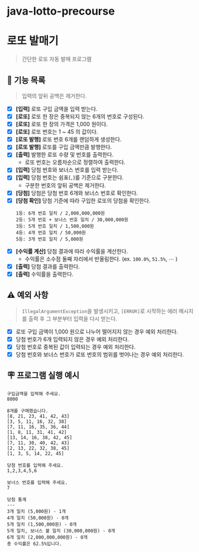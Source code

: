 # java-lotto-precourse

# 로또 발매기

> 간단한 로또 자동 발매 프로그램

## 🚀 기능 목록

> 입력의 앞뒤 공백은 제거한다.

- [x] **[입력]** 로또 구입 금액을 입력 받는다.
- [x] **[로또]** 로또 한 장은 중복되지 않는 6개의 번호로 구성된다.
- [x] **[로또]** 로또 한 장의 가격은 1,000 원이다.
- [x] **[로또]** 로또 번호는 1 ~ 45 의 값이다.
- [x] **[로또 발행]** 로또 번호 6개를 랜덤하게 생성한다.
- [x] **[로또 발행]** 로또를 구입 금액만큼 발행한다.
- [x] **[출력]** 발행한 로또 수량 및 번호를 출력한다.
    - 로또 번호는 오름차순으로 정렬하여 출력한다.
- [x] **[입력]** 당첨 번호와 보너스 번호를 입력 받는다.
- [x] **[입력]** 당첨 번호는 쉼표(`,`)를 기준으로 구분한다.
    - 구분한 번호의 앞뒤 공백은 제거한다.
- [x] **[당첨]** 당첨은 당첨 번호 6개와 보너스 번호로 확인한다.
- [x] **[당첨 확인]** 당첨 기준에 따라 구입한 로또의 당첨을 확인한다.
    ```text
    1등: 6개 번호 일치 / 2,000,000,000원
    2등: 5개 번호 + 보너스 번호 일치 / 30,000,000원
    3등: 5개 번호 일치 / 1,500,000원
    4등: 4개 번호 일치 / 50,000원
    5등: 3개 번호 일치 / 5,000원
    ```
- [x] **[수익률 계산]** 당첨 결과에 따라 수익률을 계산한다.
    - 수익률은 소수점 둘째 자리에서 반올림한다. (ex. `100.0%`, `51.5%`, $\cdots$ )
- [x] **[출력]** 당첨 결과를 출력한다.
- [x] **[출력]** 수익률을 출력한다.

## ⚠️ 예외 사항

> `IllegalArgumentException`을 발생시키고, `[ERROR]`로 시작하는 에러 메시지를 출력 후
> 그 부분부터 입력을 다시 받는다.

- [x] 로또 구입 금액이 1,000 원으로 나누어 떨어지지 않는 경우 예외 처리한다.
- [x] 당첨 번호가 6개 입력되지 않은 경우 예외 처리한다.
- [x] 당첨 번호로 중복된 값이 입력되는 경우 예외 처리한다.
- [x] 당첨 번호와 보너스 번호가 로또 번호의 범위를 벗어나는 경우 예외 처리한다.

## 🪧 프로그램 실행 예시

```text
구입금액을 입력해 주세요.
8000

8개를 구매했습니다.
[8, 21, 23, 41, 42, 43] 
[3, 5, 11, 16, 32, 38] 
[7, 11, 16, 35, 36, 44] 
[1, 8, 11, 31, 41, 42] 
[13, 14, 16, 38, 42, 45] 
[7, 11, 30, 40, 42, 43] 
[2, 13, 22, 32, 38, 45] 
[1, 3, 5, 14, 22, 45]

당첨 번호를 입력해 주세요.
1,2,3,4,5,6

보너스 번호를 입력해 주세요.
7

당첨 통계
---
3개 일치 (5,000원) - 1개
4개 일치 (50,000원) - 0개
5개 일치 (1,500,000원) - 0개
5개 일치, 보너스 볼 일치 (30,000,000원) - 0개
6개 일치 (2,000,000,000원) - 0개
총 수익률은 62.5%입니다.
```
